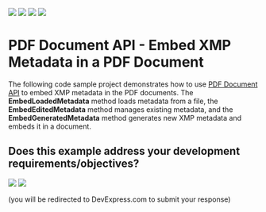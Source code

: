 <!-- default badges list -->
![](https://img.shields.io/endpoint?url=https://codecentral.devexpress.com/api/v1/VersionRange/364604432/23.2.2%2B)
[![](https://img.shields.io/badge/Open_in_DevExpress_Support_Center-FF7200?style=flat-square&logo=DevExpress&logoColor=white)](https://supportcenter.devexpress.com/ticket/details/T995825)
[![](https://img.shields.io/badge/📖_How_to_use_DevExpress_Examples-e9f6fc?style=flat-square)](https://docs.devexpress.com/GeneralInformation/403183)
[![](https://img.shields.io/badge/💬_Leave_Feedback-feecdd?style=flat-square)](#does-this-example-address-your-development-requirementsobjectives)
<!-- default badges end -->
# PDF Document API - Embed XMP Metadata in a PDF Document

The following code sample project demonstrates how to use [PDF Document API](https://www.devexpress.com/products/net/office-file-api/pdf/) to embed XMP metadata in the PDF documents. The **EmbedLoadedMetadata** method loads metadata from a file, the **EmbedEditedMetadata** method manages existing metadata, and the **EmbedGeneratedMetadata** method generates new XMP metadata and embeds it in a document.
<!-- feedback -->
## Does this example address your development requirements/objectives?

[<img src="https://www.devexpress.com/support/examples/i/yes-button.svg"/>](https://www.devexpress.com/support/examples/survey.xml?utm_source=github&utm_campaign=pdf-document-api-xmp-example&~~~was_helpful=yes) [<img src="https://www.devexpress.com/support/examples/i/no-button.svg"/>](https://www.devexpress.com/support/examples/survey.xml?utm_source=github&utm_campaign=pdf-document-api-xmp-example&~~~was_helpful=no)

(you will be redirected to DevExpress.com to submit your response)
<!-- feedback end -->
